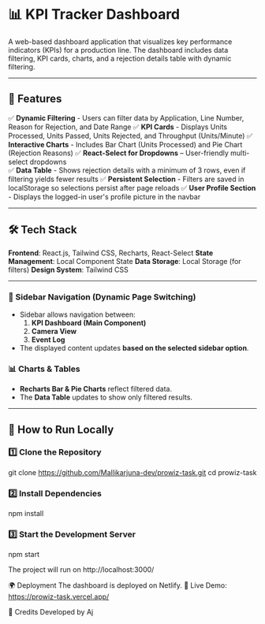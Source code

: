 # 📊 KPI Tracker Dashboard

A web-based dashboard application that visualizes key performance indicators (KPIs) for a production line. The dashboard includes data filtering, KPI cards, charts, and a rejection details table with dynamic filtering.

---

## 🚀 Features

✅ **Dynamic Filtering** - Users can filter data by Application, Line Number, Reason for Rejection, and Date Range
✅ **KPI Cards** - Displays Units Processed, Units Passed, Units Rejected, and Throughput (Units/Minute)
✅ **Interactive Charts** - Includes Bar Chart (Units Processed) and Pie Chart (Rejection Reasons)
✅ **React-Select for Dropdowns** – User-friendly multi-select dropdowns  
✅ **Data Table** - Shows rejection details with a minimum of 3 rows, even if filtering yields fewer results
✅ **Persistent Selection** - Filters are saved in localStorage so selections persist after page reloads
✅ **User Profile Section** - Displays the logged-in user's profile picture in the navbar

---

## 🛠 Tech Stack

**Frontend**: React.js, Tailwind CSS, Recharts, React-Select
**State Management**: Local Component State
**Data Storage**: Local Storage (for filters)
**Design System**: Tailwind CSS

---

### 🔄 Sidebar Navigation (Dynamic Page Switching)

- Sidebar allows navigation between:
  1. **KPI Dashboard (Main Component)**
  2. **Camera View**
  3. **Event Log**
- The displayed content updates **based on the selected sidebar option**.

### 📊 Charts & Tables

- **Recharts Bar & Pie Charts** reflect filtered data.
- The **Data Table** updates to show only filtered results.

---

## 🚀 How to Run Locally

### 1️⃣ Clone the Repository

git clone https://github.com/Mallikarjuna-dev/prowiz-task.git
cd prowiz-task

### 2️⃣ Install Dependencies

npm install

### 3️⃣ Start the Development Server

npm start

The project will run on http://localhost:3000/

🌍 Deployment
The dashboard is deployed on Netlify.
🔗 Live Demo: https://prowiz-task.vercel.app/

📌 Credits
Developed by Aj
